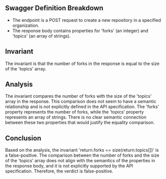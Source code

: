 ## Swagger Definition Breakdown
- The endpoint is a POST request to create a new repository in a specified organization.
- The response body contains properties for 'forks' (an integer) and 'topics' (an array of strings).

## Invariant
The invariant is that the number of forks in the response is equal to the size of the 'topics' array.

## Analysis
The invariant compares the number of forks with the size of the 'topics' array in the response. This comparison does not seem to have a semantic relationship and is not explicitly defined in the API specification. The 'forks' property represents the number of forks, while the 'topics' property represents an array of strings. There is no clear semantic connection between these two properties that would justify the equality comparison.

## Conclusion
Based on the analysis, the invariant 'return.forks == size(return.topics[])' is a false-positive. The comparison between the number of forks and the size of the 'topics' array does not align with the semantics of the properties in the response body, and it is not explicitly supported by the API specification. Therefore, the verdict is false-positive.
